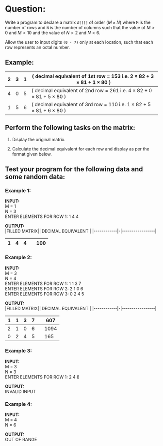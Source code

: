 # Question:

Write a program to declare a matrix `A[][]` of order $(M \times N)$ where `M` is the number of rows and `N` is the number of columns such that the value of $M > 0$ and $M < 10$ and the value of $N > 2$ and $N < 6$.

Allow the user to input digits `(0 - 7)` only at each location, such that each row represents an octal number.

## Example:

|2|3|1|( decimal equivalent of 1st row = 153 i.e. $2 \times 82 + 3 \times 81 + 1 \times 80$ ) |
|-|-|-|--|
|4|0|5|( decimal equivalent of 2nd row = 261 i.e. $4 \times 82 + 0 \times 81 + 5 \times 80$ ) |
|1|5|6|( decimal equivalent of 3rd row = 110 i.e. $1 \times 82 + 5 \times 81 + 6 \times 80$ ) |

## Perform the following tasks on the matrix:

1. Display the original matrix.

2. Calculate the decimal equivalent for each row and display as per the format given below.

## Test your program for the following data and some random data:

### Example 1:

**INPUT:**  
M = 1  
N = 3  
ENTER ELEMENTS FOR ROW 1: 1 4 4

**OUTPUT:**  
|FILLED MATRIX| |DECIMAL EQUIVALENT |
|------------|-|-----------------|

|1|4|4| | 100 |
|-|-|-|-|----|

### Example 2:

**INPUT:**  
M = 3  
N = 4  
ENTER ELEMENTS FOR ROW 1: 1 1 3 7  
ENTER ELEMENTS FOR ROW 2: 2 1 0 6  
ENTER ELEMENTS FOR ROW 3: 0 2 4 5

**OUTPUT:**  
|FILLED MATRIX| |DECIMAL EQUIVALENT |
|------------|-|-----------------|

|1|1|3|7| | 607 |
|-|-|-|-|-|-----|
|2|1|0|6| |1094 |
|0|2|4|5| | 165 |

### Example 3:

**INPUT:**  
M = 3  
N = 3  
ENTER ELEMENTS FOR ROW 1: 2 4 8

**OUTPUT:**  
INVALID INPUT

### Example 4:

**INPUT:**  
M = 4  
N = 6

**OUTPUT:**  
OUT OF RANGE
